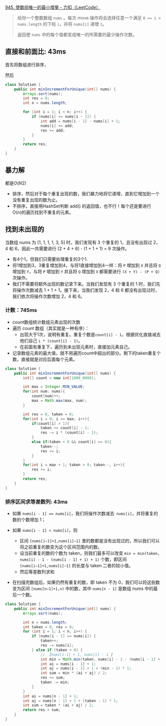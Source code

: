 [945. 使数组唯一的最小增量 - 力扣（LeetCode）](https://leetcode.cn/problems/minimum-increment-to-make-array-unique/description/)

> 给你一个整数数组 `nums` 。每次 move 操作将会选择任意一个满足 `0 <= i < nums.length` 的下标 `i`，并将 `nums[i]` 递增 `1`。
>
> 返回使 `nums` 中的每个值都变成唯一的所需要的最少操作次数。

## 直接和前面比: 43ms

首先将数组进行排序，

然后

```java
class Solution {
    public int minIncrementForUnique(int[] nums) {
        Arrays.sort(nums);
        int res = 0;
        int n = nums.length;

        for (int i = 1; i < n; i++) {
            if (nums[i] <= nums[i - 1]) {
                int add = nums[i - 1] - nums[i] + 1;
                nums[i] += add;
                res += add;
            }
        }
        return res;
    }
}
```

## 暴力解

都是*O*(*N*2)

- 排序，然后对于每个重复出现的数，我们暴力地将它递增，直到它增加到一个没有重复出现的数为止。 
- 不排序，直接用HashSet判断 add() 的返回值，也不行！每个还是要进行 O(n)的遍历找到不重复的元素。

## 找到未出现的

当数组 nums 为 [1, 1, 1, 1, 3, 5] 时，我们发现有 3 个重复的 1，且没有出现过 2，4 和 6，因此一共需要进行 (2 + 4 + 6) - (1 + 1 + 1) = 9 次操作。

- 有4个1，但我们只需要处理重复的3个1.
- 将1增加到3，3重复增加到4，与将1直接增加到4一样：将 `P` 增加到 `X` 并且将 `Q` 增加到 `Y`，与将 `P` 增加到 `Y` 并且将 `Q` 增加到 `X` 都需要进行 `(X + Y) - (P + Q)` 次操作。
- 我们不需要将额外出现的数记录下来。当我们发现有 3 个重复的 1 时，我们先将操作次数减去 1 + 1 + 1。接下来，当我们发现 2，4 和 6 都没有出现过时，我们依次将操作次数增加 2，4 和 6。


### 计数：745ms

- count数组统计数组元素出现的次数
- 遍历 count 数组（其实就是一种有序）：
  - 出现大于1次，说明有重复。重复个数是`count[i] - 1`，根据优化直接减去他们自己 `i * (count[i] - 1)`。
  - 在前面有重复下，遍历到未出现元素时，直接加元素自己。
- 记录数组元素的最大值，就不用遍历count中超出的部分。剩下的taken重复个数，直接就是对应后面每个元素。

```java
class Solution {
    public int minIncrementForUnique(int[] nums) {
        int[] count = new int[1000_0000];

        int max = Integer.MIN_VALUE;
        for(int num: nums){
            count[num]++;
            max = Math.max(max, num);
        }

        int res = 0, taken = 0;
        for(int i = 0; i <= max; i++){
            if(count[i] > 1){
                taken += count[i] - 1;
                res -= i * (count[i] - 1);
            }
            else if(taken > 0 && count[i] == 0){
                taken--;
                res += i;
            }
        }
        for(int i = max + 1; taken > 0; taken--, i++){
            res += i;
        }
        return res;
    }
}
```

### 排序区间求等差数列: 43ms

- 如果 `nums[i - 1] == nums[i]`，我们将操作次数减去` nums[i]`，并将重复的数的个数增加 1；

- 如果 `nums[i - 1] < nums[i]`，则
  - 区间 `[nums[i−1]+1,nums[i]−1]` 里的数都是没有出现过的，所以我们可以将之前重复的数变为这个区间范围内的数。
  - 设当前重复的数的个数为 taken，则我们最多可以改变 `min = min(taken, nums[i] - 1 - (nums[i - 1] + 1) + 1)` 个数，即区间 `[nums[i−1]+1,nums[i]−1]` 的长度与 taken 二者的较小值。
  - 然后等差数列求和
- 在扫描完数组后，如果仍然有重复的数，即 taken 不为 0，我们可以将这些数变为区间 `[nums[n−1]+1,∞)` 中的数，其中 `nums[n - 1]` 是数组 nums 中的最后一个数。

```java
class Solution {
    public int minIncrementForUnique(int[] nums) {
        Arrays.sort(nums);

        int n = nums.length;
        int taken = 0, res = 0;
        for (int i = 1; i < n; i++) {
            if (nums[i - 1] == nums[i]) {
                taken++;
                res -= nums[i];
            } else if (taken > 0) {
                // 【nums[i-1] + 1, nums[i] - 1 】
                int min = Math.min(taken, nums[i] - 1 - (nums[i - 1] + 1) + 1);
                int ai = nums[i - 1] + 1;
                int aj = nums[i - 1] + 1 + (min - 1) * 1;
                int sum = min * (ai + aj) / 2;
                res += sum;
                taken -= min;
            }
        }
        int ai = nums[n - 1] + 1;
        int aj = nums[n - 1] + 1 + (taken - 1) * 1;
        int sum = taken * (ai + aj) / 2;
        return res + sum;
    }
}
```

